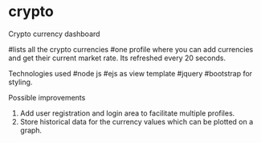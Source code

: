 # crypto
Crypto currency dashboard

#lists all the crypto currencies
#one profile where you can add currencies and get their current market rate. Its refreshed every 20 seconds.

Technologies used
#node js
#ejs as view template
#jquery
#bootstrap for styling.

Possible improvements
1) Add user registration and login area to facilitate multiple profiles.
2) Store historical data for the currency values which can be plotted on a graph.

